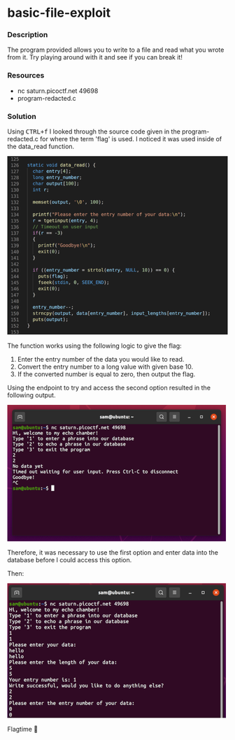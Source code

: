 # basic-file-exploit

### Description

The program provided allows you to write to a file and read what you wrote from it. Try playing around with it and see if you can break it!

### Resources

- nc saturn.picoctf.net 49698
- program-redacted.c

### Solution

Using <kbd>CTRL+f</kbd> I looked through the source code given in the program-redacted.c for where the term 'flag' is used. I noticed it was used inside of the data_read function.

![data_read](./data_read_function.png)

The function works using the following logic to give the flag:
1. Enter the entry number of the data you would like to read.
2. Convert the entry number to a long value with given base 10.
3. If the converted number is equal to zero, then output the flag.

Using the endpoint to try and access the second option resulted in the following output.

![program-echo-response](./program-echo-response.png)

Therefore, it was necessary to use the first option and enter data into the database before I could access this option. 

Then:

![final-solution](./final-solution.png)

Flagtime :tada: